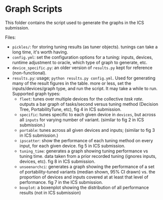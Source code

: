 # Graph Scripts

This folder contains the script used to generate the graphs in the ICS submission.

Files:

- `pickles/`: for storing tuning results (as tuner objects). tunings can take a long time, it's worth having.
- `config.yml`: set the configuration options for a tuning: inputs, devices, runtime adjustment to oracle, which type of graph to generate, etc.
- `device_specific.py`: an older version of `results.py` kept for reference (non-functional).
- `results.py`: usage; `python results.py config.yml`. Used for generating many of the result figures in the table. more or less, set the inputs/devices/graph type, and run the script. It may take a while to run. Supported graph types:
  - `fleet`: tunes over multiple devices for the collective *task rate*. outputs a bar graph of tasks/second versus tuning method (Decision Tree, PortabilityTune, etc), fig 4 in ICS submission.
  - `specific`: tunes specific to each given device in `devices`, but across all `inputs` for varying number of variant. (similar to fig 2 in ICS submission.)
  - `portable`: tunes across all given devices and inputs; (similar to fig 3 in ICS submission.) 
  - `ipscatter`: show the performance of each tuning method on every input, for each given device. fig 5 in ICS submission.
  - `tuning_time`: generates a graph showing tuning performance vs tuning time. data taken from a prior recorded tuning (ignores inputs, devices, etc). fig 8 in ICS submission.
  - `unseenarchci`: generates a graph showing the performance of a set of portability-tuned variants (median shown, 95% CI drawn) vs. the proportion of devices and inputs covered at at least that level of performance. fig 7 in the ICS submission.
  - `boxplot`: a boxenplot showing the distribution of all performance results (not in ICS submission)